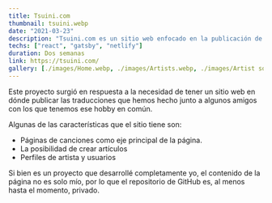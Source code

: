 ```yaml
---
title: Tsuini.com
thumbnail: tsuini.webp
date: "2021-03-23"
description: "Tsuini.com es un sitio web enfocado en la publicación de traducciones de canciones japonesas al español, llevando un seguimiento de los artistas implicados y dando justo reconocimientos a las personas responsables de la traducción."
techs: ["react", "gatsby", "netlify"]
duration: Dos semanas
link: https://tsuini.com/
gallery: [./images/Home.webp, ./images/Artists.webp, ./images/Artist songs.webp, ./images/Artist covers.webp, ./images/Songs.webp, ./images/Song.webp, ./images/Articles.webp, ./images/Article.webp]
---
```


Este proyecto surgió en respuesta a la necesidad de tener un sitio web en dónde publicar las traducciones que hemos hecho junto a algunos amigos con los que tenemos ese hobby en común.

Algunas de las características que el sitio tiene son:
- Páginas de canciones como eje principal de la página.
- La posibilidad de crear artículos
- Perfiles de artista y usuarios

Si bien es un proyecto que desarrollé completamente yo, el contenido de la página no es solo mío, por lo que el repositorio de GitHub es, al menos hasta el momento, privado.